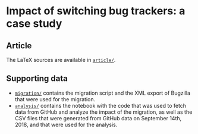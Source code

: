# Impact of switching bug trackers: a case study #

## Article ##

The LaTeX sources are available in [`article/`](article).

## Supporting data ##

- [`migration/`](migration) contains the migration script and the XML export of
  Bugzilla that were used for the migration.
- [`analysis/`](analysis) contains the notebook with the code that was used to
  fetch data from GitHub and analyze the impact of the migration, as well as
  the CSV files that were generated from GitHub data on September 14th, 2018,
  and that were used for the analysis.
